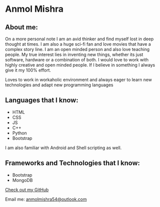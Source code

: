 # Anmol Mishra

## About me:

On a more personal note I am an avid thinker and find myself lost in deep thought at times. I am also a huge sci-fi fan and love movies that have a complex story line. I am an open minded person and also love teaching people. My true interest lies in inventing new things, whether its just software, hardware or a combination of both. I would love to work with highly creative and open minded people. If I believe in something I always give it my 100% effort.

Loves to work in workaholic environment and always eager to learn new technologies and adapt new programming languages


## Languages that I know:

- HTML
- CSS
- JS
- C++
- Python
- Bootstrap

I am also familiar with Android and Shell scripting as well.

## Frameworks and Technologies that I know:

- Bootstrap
- MongoDB


[Check out my GitHub](https://github.com/octamois)

Email me: anmolmishra54@outlook.com
